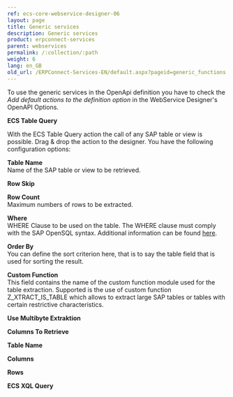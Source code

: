```yaml
---
ref: ecs-core-webservice-designer-06
layout: page
title: Generic services
description: Generic services
product: erpconnect-services
parent: webservices
permalink: /:collection/:path
weight: 6
lang: en_GB
old_url: /ERPConnect-Services-EN/default.aspx?pageid=generic_functions
---
```


To use the generic services in the OpenApi definition you have to check the *Add default actions to the definition option* in the WebService Designer's OpenAPI Options.


**ECS Table Query**
 
With the ECS Table Query action the call of any SAP table or view is possible. Drag & drop the action to the designer. You have the following configuration options:

**Table Name**<br>
Name of the SAP table or view to be retrieved.

**Row Skip**


**Row Count**<br>
Maximum numbers of rows to be extracted. 

**Where**<br>
WHERE Clause to be used on the table. The WHERE clause must comply with the SAP OpenSQL syntax. Additional information can be found [here](../../ecs/webservice-designer/soap-web-services/operation-with-sap-table/where-clause).

**Order By**<br>
You can define the sort criterion here, that is to say the table field that is used for sorting the result. 

**Custom Function**<br>
This field contains the name of the custom function module used for the table extraction. Supported is the use of custom function Z_XTRACT_IS_TABLE which allows to extract large SAP tables or tables with certain restrictive characteristics. 

**Use Multibyte Extraktion**

 
**Columns To Retrieve**


**Table Name**


**Columns**


**Rows**


**ECS XQL Query**
